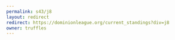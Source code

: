 ```yaml
---
permalink: s43/j8
layout: redirect
redirect: https://dominionleague.org/current_standings?div=j8
owner: truffles
---
```

